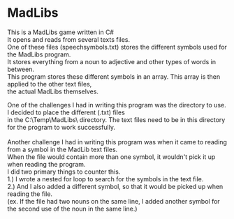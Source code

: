# MadLibs
This is a MadLibs game written in C#<br>
It opens and reads from several texts files.<br>
One of these files (speechsymbols.txt) stores the different symbols used for the MadLibs program.<br>
It stores everything from a noun to adjective and other types of words in between.<br>
This program stores these different symbols in an array.  This array is then applied to the other text files,<br>
the actual MadLibs themselves.<br>  

One of the challenges I had in writing this program was the directory to use.  I decided to place the different (.txt) files<br>
in the C:\Temp\MadLibs\ directory.  The text files need to be in this directory for the program to work successfully.<br>
<br>
Another challenge I had in writing this program was when it came to reading from a symbol in the MadLib text files.<br>
When the file would contain more than one symbol, it wouldn't pick it up when reading the program.<br>
I did two primary things to counter this.<br>
    1.)  I wrote a nested for loop to search for the symbols in the text file.<br>
    2.)  And I also added a different symbol, so that it would be picked up when reading the file.<br>
         (ex.  If the file had two nouns on the same line, I added another symbol for the second use of the noun in the same line.)<br>
